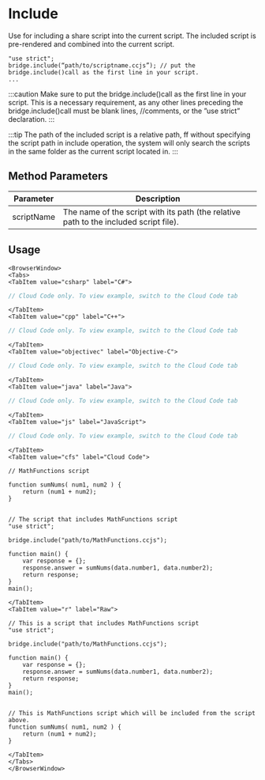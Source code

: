 # Include

Use for including a share script into the current script. The included script is pre-rendered and combined into the current script.

```
"use strict";
bridge.include(“path/to/scriptname.ccjs”); // put the bridge.include()call as the first line in your script.
...
```

:::caution
Make sure to put the bridge.include()call as the first line in your script. This is a necessary requirement, as any other lines preceding the bridge.include()call must be blank lines, //comments, or the ”use strict” declaration.
:::

:::tip
The path of the included script is a relative path, ff without specifying the script path in include operation, the system will only search the scripts in the same folder as the current script located in.
:::

## Method Parameters

| Parameter  | Description                                                                           |
| ---------- | ------------------------------------------------------------------------------------- |
| scriptName | The name of the script with its path (the relative path to the included script file). |

## Usage

```mdx-code-block
<BrowserWindow>
<Tabs>
<TabItem value="csharp" label="C#">
```

```csharp
// Cloud Code only. To view example, switch to the Cloud Code tab
```

```mdx-code-block
</TabItem>
<TabItem value="cpp" label="C++">
```

```cpp
// Cloud Code only. To view example, switch to the Cloud Code tab
```

```mdx-code-block
</TabItem>
<TabItem value="objectivec" label="Objective-C">
```

```objectivec
// Cloud Code only. To view example, switch to the Cloud Code tab
```

```mdx-code-block
</TabItem>
<TabItem value="java" label="Java">
```

```java
// Cloud Code only. To view example, switch to the Cloud Code tab
```

```mdx-code-block
</TabItem>
<TabItem value="js" label="JavaScript">
```

```javascript
// Cloud Code only. To view example, switch to the Cloud Code tab
```

```mdx-code-block
</TabItem>
<TabItem value="cfs" label="Cloud Code">
```

```cfscript
// MathFunctions script

function sumNums( num1, num2 ) {
    return (num1 + num2);
}


// The script that includes MathFunctions script
"use strict";

bridge.include("path/to/MathFunctions.ccjs");

function main() {
    var response = {};
    response.answer = sumNums(data.number1, data.number2);
    return response;
}
main();
```

```mdx-code-block
</TabItem>
<TabItem value="r" label="Raw">
```

```cfscript
// This is a script that includes MathFunctions script
"use strict";

bridge.include("path/to/MathFunctions.ccjs");

function main() {
    var response = {};
    response.answer = sumNums(data.number1, data.number2);
    return response;
}
main();


// This is MathFunctions script which will be included from the script above.
function sumNums( num1, num2 ) {
    return (num1 + num2);
}
```

```mdx-code-block
</TabItem>
</Tabs>
</BrowserWindow>
```
